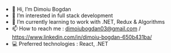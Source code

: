 - 👋 Hi, I’m Dimoiu Bogdan
- 👀 I’m interested in full stack development
- 🌱 I’m currently learning to work with .NET, Redux & Algorithms
- 📫 How to reach me : dimoiubogdan03@gmail.com / https://www.linkedin.com/in/dimoiu-bogdan-650b431ba/
- 💻 Preferred technologies : React, .NET
<!---
dimoiuBogdan/dimoiuBogdan is a ✨ special ✨ repository because its `README.md` (this file) appears on your GitHub profile.
You can click the Preview link to take a look at your changes.
--->
